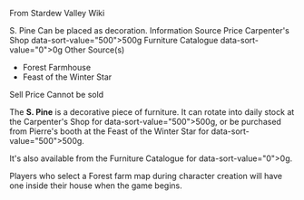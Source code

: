From Stardew Valley Wiki

S. Pine Can be placed as decoration. Information Source Price Carpenter's Shop data-sort-value="500"&gt;500g Furniture Catalogue data-sort-value="0"&gt;0g Other Source(s)

- Forest Farmhouse
- Feast of the Winter Star

Sell Price Cannot be sold

The **S. Pine** is a decorative piece of furniture. It can rotate into daily stock at the Carpenter's Shop for data-sort-value="500"&gt;500g, or be purchased from Pierre's booth at the Feast of the Winter Star for data-sort-value="500"&gt;500g.

It's also available from the Furniture Catalogue for data-sort-value="0"&gt;0g.

Players who select a Forest farm map during character creation will have one inside their house when the game begins.